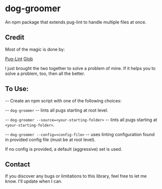 # dog-groomer
An npm package that extends pug-lint to handle multiple files at once.

## Credit
Most of the magic is done by:

[Pug-Lint](https://www.npmjs.com/package/pug-lint)
[Glob](https://www.npmjs.com/package/glob)

I just brought the two together to solve a problem of mine.
If it helps you to solve a problem, too, then all the better.

## To Use:
-- Create an npm script with one of the following choices:

-- `dog-groomer` --  lints all pugs starting at root level.

-- `dog-groomer --source=<your-starting-folder>` -- lints all pugs starting at `<your-starting-folder>`.

-- `dog-groomer --config=<config-file>` -- uses linting configuration found in provided config file (must be at root level).

If no config is provided, a default (aggressive) set is used.

## Contact

If you discover any bugs or limitations to this library, feel free to let me know. I'll update when I can.